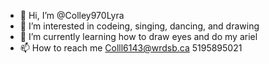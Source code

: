 - 👋 Hi, I’m @Colley970Lyra
- 👀 I’m interested in codeing, singing, dancing, and drawing
- 🌱 I’m currently learning how to draw eyes and do my ariel
- 📫 How to reach me Colll6143@wrdsb.ca 5195895021
